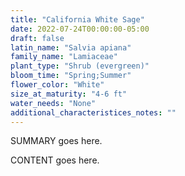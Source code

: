 ```yaml
---
title: "California White Sage"
date: 2022-07-24T00:00:00-05:00
draft: false
latin_name: "Salvia apiana"
family_name: "Lamiaceae"
plant_type: "Shrub (evergreen)"
bloom_time: "Spring;Summer"
flower_color: "White"
size_at_maturity: "4-6 ft"
water_needs: "None"
additional_characteristices_notes: ""
---
```


SUMMARY goes here.

<!--more-->

CONTENT goes here.